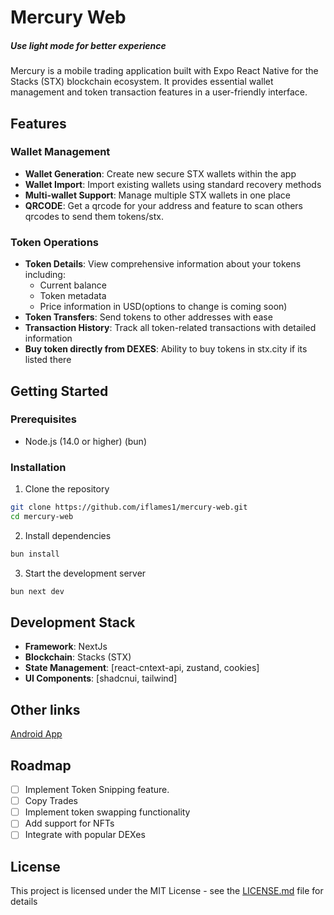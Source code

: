 # Mercury Web
##### Use light mode for better experience 

Mercury is a mobile trading application built with Expo React Native for the Stacks (STX) blockchain ecosystem. It provides essential wallet management and token transaction features in a user-friendly interface.

## Features

### Wallet Management

- **Wallet Generation**: Create new secure STX wallets within the app
- **Wallet Import**: Import existing wallets using standard recovery methods
- **Multi-wallet Support**: Manage multiple STX wallets in one place
- **QRCODE**: Get a qrcode for your address and feature to scan others qrcodes to send them tokens/stx.

### Token Operations

- **Token Details**: View comprehensive information about your tokens including:
  - Current balance
  - Token metadata
  - Price information in USD(options to change is coming soon)
- **Token Transfers**: Send tokens to other addresses with ease
- **Transaction History**: Track all token-related transactions with detailed information
- **Buy token directly from DEXES**: Ability to buy tokens in stx.city if its listed there

## Getting Started

### Prerequisites

- Node.js (14.0 or higher) (bun)

### Installation

1. Clone the repository

```bash
git clone https://github.com/iflames1/mercury-web.git
cd mercury-web
```

2. Install dependencies

```bash
bun install
```

3. Start the development server

```bash
bun next dev
```

## Development Stack

- **Framework**: NextJs
- **Blockchain**: Stacks (STX)
- **State Management**: [react-cntext-api, zustand, cookies]
- **UI Components**: [shadcnui, tailwind]

## Other links
[Android App](https://github.com/adeyemialameen04/mercury/)

## Roadmap

- [ ] Implement Token Snipping feature.
- [ ] Copy Trades
- [ ] Implement token swapping functionality
- [ ] Add support for NFTs
- [ ] Integrate with popular DEXes

## License

This project is licensed under the MIT License - see the [LICENSE.md](LICENSE.md) file for details
